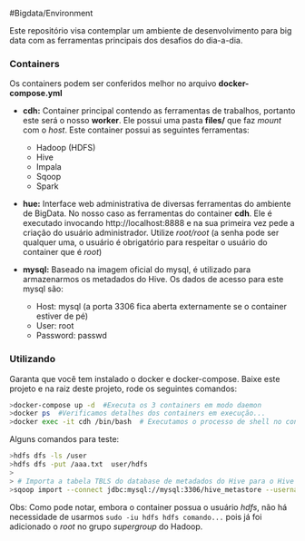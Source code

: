 #Bigdata/Environment

Este repositório visa contemplar um ambiente de desenvolvimento para big data com as ferramentas principais dos desafios do dia-a-dia. 

### Containers
Os containers podem ser conferidos melhor no arquivo **docker-compose.yml**

* **cdh:** Container principal contendo as ferramentas de trabalhos, portanto este será o nosso **worker**. Ele possui uma pasta **files/** que faz *mount* com o *host*.  Este container possui as seguintes ferramentas:
	* Hadoop (HDFS)
	* Hive
	* Impala
	* Sqoop
	* Spark
* **hue:** Interface web administrativa de diversas ferramentas do ambiente de BigData. No nosso caso as ferramentas do container **cdh**. Ele é executado invocando http://localhost:8888 e na sua primeira vez pede a criação do usuário administrador. Utilize *root/root* (a senha pode ser qualquer uma, o usuário é obrigatório para  respeitar o usuário do container que é *root*)

* **mysql:** Baseado na imagem oficial do mysql, é utilizado para armazenarmos os metadados do Hive. Os dados de acesso para  este mysql são:
	* Host: mysql (a porta 3306 fica  aberta externamente se o container estiver de pé)
	* User: root
	* Password: passwd

###  Utilizando
Garanta que você tem instalado o docker e docker-compose. Baixe este projeto e na raiz deste projeto, rode os seguintes comandos:

``` bash
>docker-compose up -d  #Executa os 3 containers em modo daemon
>docker ps  #Verificamos detalhes dos containers em execução...
>docker exec -it cdh /bin/bash  # Executamos o processo de shell no container cdh
```

Alguns comandos para teste:

``` bash
>hdfs dfs -ls /user
>hdfs dfs -put /aaa.txt  user/hdfs
>
> # Importa a tabela TBLS do database de metadados do Hive para o Hive
>sqoop import --connect jdbc:mysql://mysql:3306/hive_metastore --username root --password passwd --table TBLS --hive-import
```

Obs: Como pode notar, embora o container possua o usuário *hdfs*, não há necessidade de usarmos `sudo -iu hdfs hdfs comando...` pois já foi adicionado o *root* no grupo *supergroup* do Hadoop.